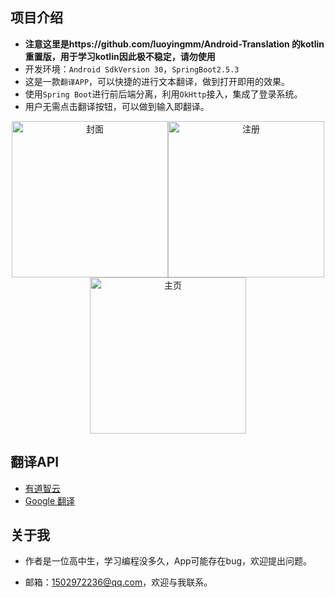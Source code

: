## 项目介绍

* **注意这里是https://github.com/luoyingmm/Android-Translation 的kotlin重置版，用于学习kotlin因此极不稳定，请勿使用**
* 开发环境：```Android SdkVersion 30```，```SpringBoot2.5.3```
* 这是一款```翻译APP```，可以快捷的进行文本翻译，做到打开即用的效果。
* 使用``Spring Boot``进行前后端分离，利用```OkHttp```接入，集成了登录系统。
* 用户无需点击翻译按钮，可以做到输入即翻译。

<p align="middle">
<img src="https://luoyingmm.oss-cn-shanghai.aliyuncs.com/img/cover.jpg" alt="封面" width="250"/><img src="https://luoyingmm.oss-cn-shanghai.aliyuncs.com/img/Screenshot_20210726_235253.jpg" alt="注册" width="250"/><img src="https://luoyingmm.oss-cn-shanghai.aliyuncs.com/img/Screenshot_20210724_001329.jpg" alt="主页" width="250"/>
</p>



## 翻译API

* [有道智云](https://ai.youdao.com/)
* [Google 翻译](https://translate.google.cn/)

## 关于我

* 作者是一位高中生，学习编程没多久，App可能存在bug，欢迎提出问题。

* 邮箱：1502972236@qq.com，欢迎与我联系。



  

  

  



